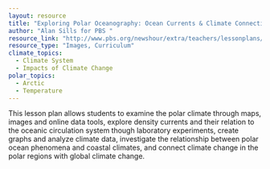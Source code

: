 ```yaml
---
layout: resource
title: "Exploring Polar Oceanography: Ocean Currents & Climate Connections "
author: "Alan Sills for PBS "
resource_link: "http://www.pbs.org/newshour/extra/teachers/lessonplans/science/jan-june08/polar_..."
resource_type: "Images, Curriculum"
climate_topics:
  - Climate System
  - Impacts of Climate Change
polar_topics:
  - Arctic
  - Temperature
---
```


This lesson plan allows students to examine the polar climate through maps, images and online data tools, explore density currents and their relation to the oceanic circulation system though laboratory experiments, create graphs and analyze climate data, investigate the relationship between polar ocean phenomena and coastal climates, and connect climate change in the polar regions with global climate change.
